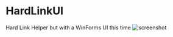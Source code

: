 # HardLinkUI
Hard Link Helper but with a WinForms UI this time
![screenshot](https://stn.s-ul.eu/aIFos0R4.png)
